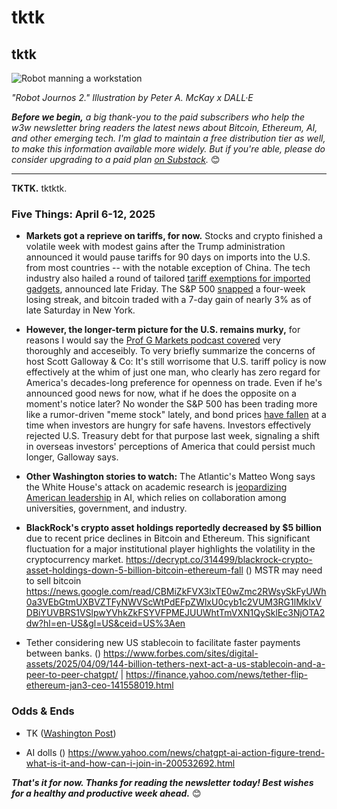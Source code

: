 # tktk
## tktk

![Robot manning a workstation](https://w3w.news/img/illos/robot-journos-2-cropped.jpg)

*"Robot Journos 2." Illustration by Peter A. McKay x DALL·E*

*<strong>Before we begin,</strong> a big thank-you to the paid subscribers who help the w3w newsletter bring readers the latest news about Bitcoin, Ethereum, AI, and other emerging tech. I'm glad to maintain a free distribution tier as well, to make this information available more widely. But if you're able, please do consider upgrading to a paid plan [on Substack](https://w3wnews.substack.com/subscribe).* 😊

<hr>

**TKTK.** tktktk.

### Five Things: April 6-12, 2025

- **Markets got a reprieve on tariffs, for now.** Stocks and crypto finished a volatile week with modest gains after the Trump administration announced it would pause tariffs for 90 days on imports into the U.S. from most countries -- with the notable exception of China. The tech industry also hailed a round of tailored [tariff exemptions for imported gadgets](https://www.wsj.com/tech/trump-exempts-smartphones-other-electronics-from-chinese-tariffs-dd8eb31f?st=P2Eafr&reflink=desktopwebshare_permalink), announced late Friday. The S&P 500 [snapped](https://www.marketwatch.com/livecoverage/stock-market-today-dow-s-p-500-and-nasdaq-set-for-weaker-start-fedex-nike-shares-slump/card/u-s-stocks-end-higher-friday-as-s-p-500-snaps-four-straight-weeks-of-losses-MgwIOqiuNIPFtfjFUvFM) a four-week losing streak, and bitcoin traded with a 7-day gain of nearly 3% as of late Saturday in New York.

- **However, the longer-term picture for the U.S. remains murky,** for reasons I would say the [Prof G Markets podcast covered](https://www.youtube.com/watch?v=cP5h_C1tu_U) very thoroughly and acceseibly. To very briefly summarize the concerns of host Scott Galloway & Co: It's still worrisome that U.S. tariff policy is now effectively at the whim of just one man, who clearly has zero regard for America's decades-long preference for openness on trade. Even if he's announced good news for now, what if he does the opposite on a moment's notice later? No wonder the S&P 500 has been trading more like a rumor-driven "meme stock" lately, and bond prices [have fallen](https://www.msn.com/en-us/money/markets/treasury-bond-yield-set-for-largest-weekly-rise-since-1981-this-isn-t-normal-and-it-worries-wall-street/ar-AA1CL5cn) at a time when investors are hungry for safe havens. Investors effectively rejected U.S. Treasury debt for that purpose last week, signaling a shift in overseas investors' perceptions of America that could persist much longer, Galloway says.

- **Other Washington stories to watch:** The Atlantic's Matteo Wong says the White House's attack on academic research is [jeopardizing American leadership](https://www.theatlantic.com/technology/archive/2025/04/trump-jeopardizing-ai-boom/682404/) in AI, which relies on collaboration among universities, government, and industry. <!-- ([]()) | **Trump became the first president to sign a crypto bill into law**, ending an anti-DeFi IRS rule, signaling a significant shift in US regulation of the crypto space. ([]()) | **A US Senate bill is reportedly threatening crypto and AI data centers with new fees**, potentially impacting both sectors crucial to w3w's coverage. This development could have substantial implications for the growth and operation of crypto and AI infrastructure in the US.  ([]()) | DOJ dissolves its crypto task force. ([]()) SEC dismissed Helium case.  --> 

- **BlackRock's crypto asset holdings reportedly decreased by $5 billion** due to recent price declines in Bitcoin and Ethereum. This significant fluctuation for a major institutional player highlights the volatility in the cryptocurrency market. https://decrypt.co/314499/blackrock-crypto-asset-holdings-down-5-billion-bitcoin-ethereum-fall ([]())  MSTR may need to sell bitcoin https://news.google.com/read/CBMiZkFVX3lxTE0wZmc2RWsySkFyUWh0a3VEbGtmUXBVZTFyNWVScWtPdEFpZWlxU0cyb1c2VUM3RG1lMklxVDBiYUVBRS1VSlpwYVhkZkFSYVFPMEJUUWhtTmVXN1QySklEc3NjOTA2dw?hl=en-US&gl=US&ceid=US%3Aen

- Tether considering new US stablecoin to facilitate faster payments between banks. ([]()) https://www.forbes.com/sites/digital-assets/2025/04/09/144-billion-tethers-next-act-a-us-stablecoin-and-a-peer-to-peer-chatgpt/ | https://finance.yahoo.com/news/tether-flip-ethereum-jan3-ceo-141558019.html


<!--

- **Ethereum developers are exploring ways to enhance privacy on the network**, with discussions around encrypted mempools and default privacy settings gaining traction. This push for greater privacy addresses a key concern within the crypto community. https://www.coindesk.com/tech/2025/04/11/can-ethereum-be-truly-private-developers-push-for-encrypted-mempool-default-privacy

- Ripple buys Hidden Road + new ETF

- NH house passes bitcoin reserve bill. https://decrypt.co/314412/new-hampshire-house-bitcoin-reserve-bill

-->

### Odds & Ends

- TK ([Washington Post](https://www.washingtonpost.com/climate-solutions/2025/04/09/seaweed-problem-caribbean-electricity/))

- AI dolls ([]()) https://www.yahoo.com/news/chatgpt-ai-action-figure-trend-what-is-it-and-how-can-i-join-in-200532692.html

_**That's it for now. Thanks for reading the newsletter today! Best wishes for a healthy and productive week ahead.**_ 😊

<!-- Boilerplate needs reworking...

_**About me: I'm a New York-based consultant and writer with more than seven years' experience in web3. This newsletter grew out of the early stages of that journey, as I thought it might be useful to share what I was rapidly learning about blockchain tech and decentralization at the time with other people doing the same.**_

_**During the COVID pandemic, I served as Head of Content for the censorship-resistant platform Blogchain. I have also done contract work for the World Economic Forum, the Telos Foundation, Dispatch Labs, and Vice News. Previously, I spent over a decade as an award-winning markets reporter at the Wall Street Journal.**_

_**If you need to reach me directly for any reason, please email peter[at]w3w[dot]media.**_

-->
